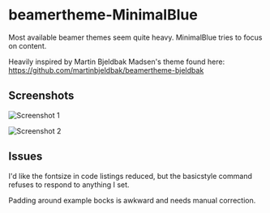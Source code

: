 # beamertheme-MinimalBlue
Most available beamer themes seem quite heavy. MinimalBlue tries to focus on content.

Heavily inspired by Martin Bjeldbak Madsen's theme found here: https://github.com/martinbjeldbak/beamertheme-bjeldbak


## Screenshots

![Screenshot 1](/Screenshots/beamerthemeMinimalBlue1.png)

![Screenshot 2](/Screenshots//beamerthemeMinimalBlue2.png)


## Issues

I'd like the fontsize in code listings reduced, but the basicstyle command refuses to respond to anything I set.

Padding around example bocks is awkward and needs manual correction.
